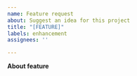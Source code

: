 ```yaml
---
name: Feature request
about: Suggest an idea for this project
title: "[FEATURE]"
labels: enhancement
assignees: ''

---
```


**About feature**
